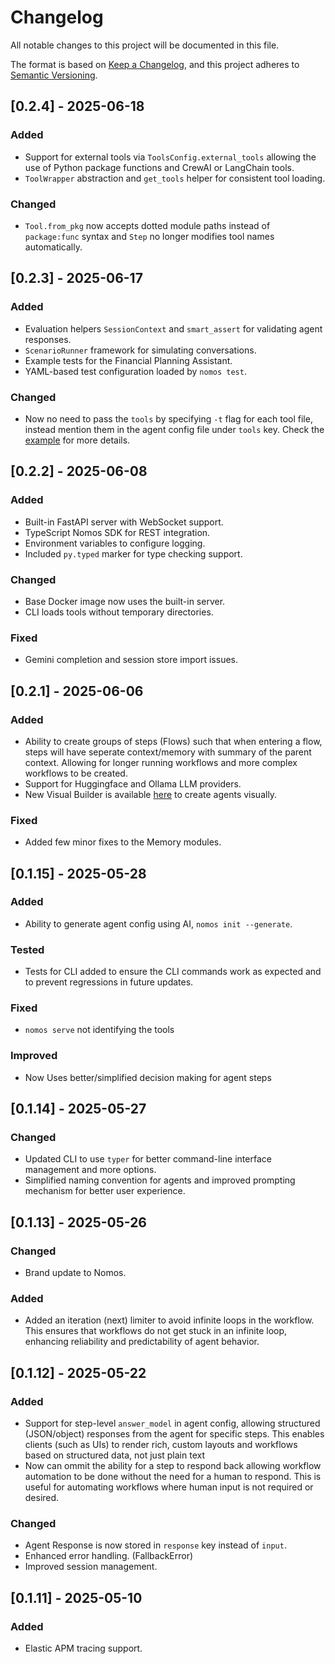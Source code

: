 # Changelog

All notable changes to this project will be documented in this file.

The format is based on [Keep a Changelog](https://keepachangelog.com/en/1.0.0/),
and this project adheres to [Semantic Versioning](https://semver.org/spec/v2.0.0.html).

<!-- ## Unreleased

### Added
- Your new features here.

### Changed
- Your changes here.

### Deprecated
- Your deprecated features here.

### Removed
- Your removed features here.

### Fixed
- Your bug fixes here.

### Security
- Your security fixes here. -->

## [0.2.4] - 2025-06-18

### Added
- Support for external tools via `ToolsConfig.external_tools` allowing the use of
  Python package functions and CrewAI or LangChain tools.
- `ToolWrapper` abstraction and `get_tools` helper for consistent tool loading.

### Changed
- `Tool.from_pkg` now accepts dotted module paths instead of `package:func`
  syntax and `Step` no longer modifies tool names automatically.

## [0.2.3] - 2025-06-17

### Added
- Evaluation helpers `SessionContext` and `smart_assert` for validating agent responses.
- `ScenarioRunner` framework for simulating conversations.
- Example tests for the Financial Planning Assistant.
- YAML-based test configuration loaded by `nomos test`.

### Changed
- Now no need to pass the `tools` by specifying `-t` flag for each tool file, instead mention them in the agent config file under `tools` key. Check the [example](examples/barista/config.agent.yaml) for more details.

## [0.2.2] - 2025-06-08

### Added
- Built-in FastAPI server with WebSocket support.
- TypeScript Nomos SDK for REST integration.
- Environment variables to configure logging.
- Included `py.typed` marker for type checking support.

### Changed
- Base Docker image now uses the built-in server.
- CLI loads tools without temporary directories.

### Fixed
- Gemini completion and session store import issues.

## [0.2.1] - 2025-06-06

### Added
- Ability to create groups of steps (Flows) such that when entering a flow, steps will have seperate context/memory with summary of the parent context. Allowing for longer running workflows and more complex workflows to be created.
- Support for Huggingface and Ollama LLM providers.
- New Visual Builder is available [here](https://nomos.dowhile.dev/try) to create agents visually.

### Fixed
- Added few minor fixes to the Memory modules.

## [0.1.15] - 2025-05-28

### Added
- Ability to generate agent config using AI, `nomos init --generate`.

### Tested
- Tests for CLI added to ensure the CLI commands work as expected and to prevent regressions in future updates.

### Fixed
- `nomos serve` not identifying the tools

### Improved
- Now Uses better/simplified decision making for agent steps

## [0.1.14] - 2025-05-27

### Changed
- Updated CLI to use `typer` for better command-line interface management and more options.
- Simplified naming convention for agents and improved prompting mechanism for better user experience.

## [0.1.13] - 2025-05-26

### Changed
- Brand update to Nomos.

### Added
- Added an iteration (next) limiter to avoid infinite loops in the workflow. This ensures that workflows do not get stuck in an infinite loop, enhancing reliability and predictability of agent behavior.


## [0.1.12] - 2025-05-22

### Added
- Support for step-level `answer_model` in agent config, allowing structured (JSON/object) responses from the agent for specific steps. This enables clients (such as UIs) to render rich, custom layouts and workflows based on structured data, not just plain text
- Now can ommit the ability for a step to respond back allowing workflow automation to be done without the need for a human to respond. This is useful for automating workflows where human input is not required or desired.

### Changed
- Agent Response is now stored in `response` key instead of `input`.
- Enhanced error handling. (FallbackError)
- Improved session management.


## [0.1.11] - 2025-05-10

### Added
- Elastic APM tracing support.
